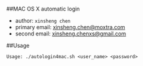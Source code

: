 ##MAC OS X automatic login
- author: ```xinsheng chen```
- primary email: <xinsheng.chen@moxtra.com>
- second email: <xinsheng.chenxs@gmail.com>

##Usage
```
Usage: ./autologin4mac.sh <user_name> <password>
```
